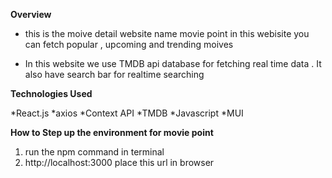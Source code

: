 
**Overview**

- this is the moive detail website name movie point in this webisite you can fetch popular , upcoming and trending moives 
* In this website we use TMDB api database for fetching real time data . It also have search bar for realtime searching 



**Technologies Used**

*React.js
*axios
*Context API
*TMDB
*Javascript
*MUI


**How to Step up the environment for movie point**

1. run the npm command in terminal
2. http://localhost:3000 place this url in browser
 
